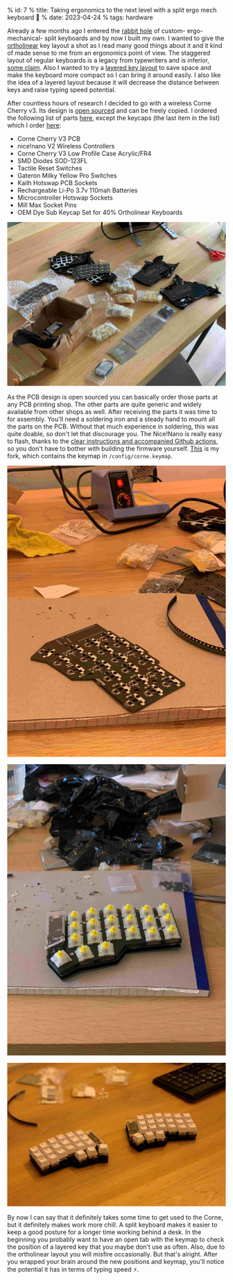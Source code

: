 % id: 7
% title: Taking ergonomics to the next level with a split ergo mech keyboard 🖖
% date: 2023-04-24
% tags: hardware

Already a few months ago I entered the [rabbit hole](https://www.reddit.com/r/ErgoMechKeyboards/) of custom- ergo- mechanical- split keyboards and by now I built my own. I wanted to give the [ortholinear](https://www.reviewgeek.com/70291/what-is-an-ortholinear-keyboard-and-should-you-use-one/) key layout a shot as I read many good things about it and it kind of made sense to me from an ergonomics point of view. The staggered layout of regular keyboards is a legacy from typewriters and is inferior, [some claim](https://readcaffeine.com/2022/06/ortholinear-keyboard/). Also I wanted to try a [layered key layout](https://github.com/danielsteman/ckbrd/blob/master/config/corne.keymap) to save space and make the keyboard more compact so I can bring it around easily. I also like the idea of a layered layout because it will decrease the distance between keys and raise typing speed potential.

After countless hours of research I decided to go with a wireless Corne Cherry v3. Its design is [open sourced](https://github.com/foostan/crkbd/blob/main/corne-cherry/doc/v3/buildguide_en.md) and can be freely copied. I ordered the following list of parts [here](https://kriscables.com/), except the keycaps (the last item in the list) which I order [here](https://keycapsss.com/):

- Corne Cherry V3 PCB
- nice!nano V2 Wireless Controllers
- Corne Cherry V3 Low Profile Case Acrylic/FR4
- SMD Diodes SOD-123FL
- Tactile Reset Switches
- Gateron Milky Yellow Pro Switches
- Kailh Hotswap PCB Sockets
- Rechargeable Li-Po 3.7v 110mah Batteries
- Microcontroller Hotswap Sockets
- Mill Max Socket Pins
- OEM Dye Sub Keycap Set for 40% Ortholinear Keyboards

![Parts](/assets/images/ckbrd_packaging.jpg)

As the PCB design is open sourced you can basically order those parts at any PCB printing shop. The other parts are quite generic and widely available from other shops as well. After receiving the parts it was time to for assembly. You'll need a soldering iron and a steady hand to mount all the parts on the PCB. Without that much experience in soldering, this was quite doable, so don't let that discourage you. The Nice!Nano is really easy to flash, thanks to the [clear instructions and accompanied Github actions](https://github.com/foostan/crkbd/blob/main/corne-cherry/doc/v3/buildguide_en.md), so you don't have to bother with building the firmware yourself. [This](https://github.com/danielsteman/ckbrd) is my fork, which contains the keymap in `/config/corne.keymap`.

![Parts](/assets/images/ckbrd_soldering.jpg)

![Parts](/assets/images/ckbrd_switches.jpg)

![Parts](/assets/images/ckbrd_assembled.jpg)

By now I can say that it definitely takes some time to get used to the Corne, but it definitely makes work more chill. A split keyboard makes it easier to keep a good posture for a longer time working behind a desk. In the beginning you probably want to have an open tab with the keymap to check the position of a layered key that you maybe don't use as often. Also, due to the ortholinear layout you will misfire occasionally. But that's alright. After you wrapped your brain around the new positions and keymap, you'll notice the potential it has in terms of typing speed ⚡.
